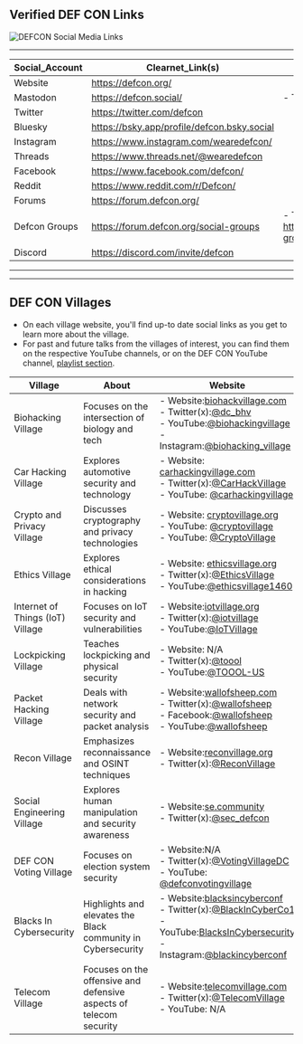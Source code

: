 ## Verified DEF CON Links

![DEFCON Social Media Links](https://github.com/DefconParrot/Defcon-links/assets/30528167/db5b0c88-05be-4728-be7f-c90fd3c858f7)

---

| Social_Account | Clearnet_Link(s)                            | Specialized_Link(s)                                                                         |
| -------------- | ------------------------------------------- | ------------------------------------------------------------------------------------------- |
| Website        | https://defcon.org/                         |                                                                                             |
| Mastodon       | https://defcon.social/                      | - Tor: https://zpj4sjt4a5ah53s34utu2xhs7owdmgknc3xzvv6chpiodw5rdknkzbid.onion/              |
| Twitter        | https://twitter.com/defcon                  |                                                                                             |
| Bluesky        | https://bsky.app/profile/defcon.bsky.social |                                                                                             |
| Instagram      | https://www.instagram.com/wearedefcon/      |                                                                                             |
| Threads        | https://www.threads.net/@wearedefcon        |                                                                                             |
| Facebook       | https://www.facebook.com/defcon/            |                                                                                             |
| Reddit         | https://www.reddit.com/r/Defcon/            |                                                                                             |
| Forums         | https://forum.defcon.org/                   |                                                                                             |
| Defcon Groups  | https://forum.defcon.org/social-groups      | - Tor: https://ezdhgsy2aw7zg54z6dqsutrduhl22moami5zv2zt6urr6vub7gs6wfad.onion/social-groups |
| Discord        | https://discord.com/invite/defcon           |                                                                                             |

---
---

## DEF CON Villages

- On each village website, you'll find up-to date social links as you get to learn more about the village.
- For past and future talks from the villages of interest, you can find them on the respective YouTube channels, or on the DEF CON YouTube channel, [playlist section](https://www.youtube.com/@DEFCONConference/playlists).

| Village                          | About                                                              | Website                                                                                                                                                                                                                                                                                                                |
|----------------------------------|--------------------------------------------------------------------|------------------------------------------------------------------------------------------------------------------------------------------------------------------------------------------------------------------------------------------------------------------------------------------------------------------------|
| Biohacking Village               | Focuses on the intersection of biology and tech                    | - Website:[biohackvillage.com](https://www.biohackvillage.com/) <br> - Twitter(x):[@dc_bhv](http://twitter.com/dc_bhv) </br> - YouTube:[@biohackingvillage](http://youtube.com/biohackingvillage) <br> - Instagram:[@biohacking_village](https://www.instagram.com/biohacking_village/)                                |
| Car Hacking Village              | Explores automotive security and technology                        | - Website: [carhackingvillage.com](https://www.carhackingvillage.com/) <br> - Twitter(x):[@CarHackVillage](https://twitter.com/CarHackVillage/) <br> - YouTube: [@carhackingvillage](http://youtube.com/@carhackingvillage)                                                                                            |
| Crypto and Privacy Village       | Discusses cryptography and privacy technologies                    | - Website: [cryptovillage.org](https://cryptovillage.org/) <br> - YouTube: [@cryptovillage](https://twitter.com/cryptovillage) <br> - YouTube: [@CryptoVillage](https://www.youtube.com/@CryptoVillage)                                                                                                                |
| Ethics Village                   | Explores ethical considerations in hacking                         | - Website: [ethicsvillage.org](https://ethicsvillage.org/) <br> - Twitter(x):[@EthicsVillage](https://twitter.com/EthicsVillage) <br> - YouTube:[@ethicsvillage1460](https://www.youtube.com/@ethicsvillage1460)                                                                                                       |
| Internet of Things (IoT) Village | Focuses on IoT security and vulnerabilities                        | - Website:[iotvillage.org](https://www.iotvillage.org/) <br> - Twitter(x):[@iotvillage](https://twitter.com/iotvillage) <br> - YouTube:[@IoTVillage](https://www.youtube.com/c/IoTVillage/)                                                                                                                            |
| Lockpicking Village              | Teaches lockpicking and physical security                          | - Website: N/A <br> - Twitter(x):[@toool](https://twitter.com/toool) <br> - YouTube:[@TOOOL-US](https://youtube.com/c/TOOOL-US)                                                                                                                                                                                        |
| Packet Hacking Village           | Deals with network security and packet analysis                    | - Website:[wallofsheep.com](https://www.wallofsheep.com/) <br> - Twitter(x):[@wallofsheep](https://twitter.com/wallofsheep) <br> - Facebook:[@wallofsheep](https://www.facebook.com/wallofsheep) <br> - YouTube:[@wallofsheep](https://youtube.com/wallofsheep)                                                        |
| Recon Village                    | Emphasizes reconnaissance and OSINT techniques                     | - Website:[reconvillage.org](https://reconvillage.org/) <br> - Twitter(x):[@ReconVillage](https://twitter.com/ReconVillage)                                                                                                                                                                                            |
| Social Engineering Village       | Explores human manipulation and security awareness                 | - Website:[se.community](https://www.se.community/) <br> - Twitter(x):[@sec_defcon](https://twitter.com/sec_defcon)                                                                                                                                                                                                    |
| DEF CON Voting Village           | Focuses on election system security                                | - Website:N/A <br> - Twitter(x):[@VotingVillageDC](https://twitter.com/VotingVillageDC) <br> - YouTube: [@defconvotingvillage](https://www.youtube.com/@defconvotingvillage)                                                                                                                                           |
| Blacks In Cybersecurity          | Highlights and elevates the Black community in Cybersecurity       | - Website:[blacksincyberconf](https://www.blacksincyberconf.com/) <br> - Twitter(x):[@BlackInCyberCo1](https://twitter.com/BlackInCyberCo1) <br> - YouTube:[BlacksInCybersecurity](https://www.youtube.com/@BlacksInCybersecurity) <br> - Instagram:[@blackincyberconf](https://www.instagram.com/blackincyberconf/) |
| Telecom Village                  | Focuses on the offensive and defensive aspects of telecom security | - Website:[telecomvillage.com](http://telecomvillage.com/) <br> - Twitter(x):[@TelecomVillage](https://twitter.com/TelecomVillage) <br> - YouTube: N/A                                                                                                                                                                 |

